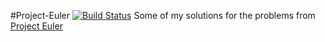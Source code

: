 #Project-Euler  [![Build Status](https://travis-ci.org/dwyl/learn-travis.svg?branch=master)](https://travis-ci.org/dwyl/learn-travis)
Some of my solutions for the problems from [Project Euler](https://projecteuler.net/)
